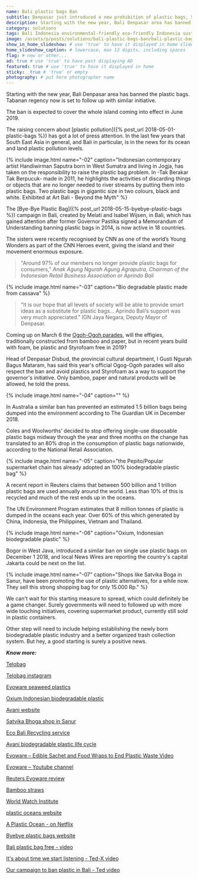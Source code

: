```yaml
---
name: Bali plastic bags Ban
subtitle: Denpasar just introduced a new prohibition of plastic bags, Styrofoam and plastic straws in supermarkets, convenience stores and shopping centres.
description: Starting with the new year, Bali Denpasar area has banned the plastic bags. Tabanan regency now is set to follow up with similar initiative. The ban is expected to cover the whole island coming into effect in June 2019.
category: solutions
tags: Bali Indonesia environmental-friendly eco-friendly Indonesia sustainable-development
image: /assets/p/posts/solutions/bali-plastic-bags-ban/bali-plastic-bags-ban.jpg
show_in_home_slideshow: # use 'true' to have it displayed in home slideshow
home_slideshow_caption: # lowercase, max 12 digits, including spaces
flag: # new or other...
ad: true # use 'true' to have post displaying AD
featured: true # use 'true' to have it displayed in home
sticky:  true # 'true' or empty
photography: # put here photographer name
---
```

Starting with the new year, Bali Denpasar area has banned the plastic bags. Tabanan regency now is set to follow up with similar initiative.

The ban is expected to cover the whole island coming into effect in June 2019.

The raising concern about [plastic pollution]({% post_url 2018-05-01-plastic-bags %}) has got a lot of press attention. In the last few years that South East Asia in general, and Bali in particular, is in the news for its ocean and land plastic pollution levels.


{% include image.html name="-02" caption="Indonesian contemporary artist Handiwirman Saputra born in West Sumatra and living in Jogja, has taken on the responsibility to raise the plastic bag problem. In -Tak Berakar Tak Berpucuk- made in 2011, he highlights the activities of discarding things or objects that are no longer needed to river streams by putting them into plastic bags. Two plastic bags in gigantic size in two colours, black and white. Exhibited at Art Bali - Beyond the Myth" %}


The [Bye-Bye Plastic Bag]({% post_url 2018-05-15-byebye-plastic-bags %}) campaign in Bali, created by Melati and Isabel Wijsen, in Bali, which has gained attention after former Governor Pastika signed a Memorandum of Understanding banning plastic bags in 2014, is now active in 18 countries.

The sisters were recently recognised by CNN as one of the world’s Young Wonders as part of the CNN Heroes event, giving the island and their movement enormous exposure.

>"Around 97% of our members no longer provide plastic bags for consumers,"  _Anak Agung Ngurah Agung Agraputra,  Chairman of the Indonesian Retail Business Association or Aprindo Bali_



{% include image.html name="-03" caption="Bio degradable plastic made from cassava" %}


>"It is our hope that all levels of society will be able to provide smart ideas as a substitute for plastic bags... Aprindo Bali’s support was very much appreciated." IGN Jaya Negara, Deputy Mayor of Denpasar.


Coming up on March 6 the [Ogoh-Ogoh parades](https://fumes.junglestar.org/photo-journalism/ogoh-ogoh/), will the effigies, traditionally constructed from bamboo and paper, but in recent years build with foam, be plastic and Styrofoam free in 2019?

Head of Denpasar Disbud, the provincial cultural department, I Gusti Ngurah Bagus Mataram, has said this year's official Ogog-Ogoh parades will also respect the ban and avoid plastics and Styrofoam as a way to support the governor's initiative. Only bamboo, paper and natural products will be allowed, he told the press.




{% include image.html name="-04" caption="" %}




In Australia a similar ban has prevented an estimated 1.5 billion bags being dumped into the environment according to The Guardian UK in December 2018.

Coles and Woolworths’ decided to stop offering single-use disposable plastic bags midway through the year and three months on the change has translated to an 80% drop in the consumption of plastic bags nationwide, according to the National Retail Association.



{% include image.html name="-05" caption="the Pepito/Popular supermarket chain has already adopted an 100% biodegradable plastic bag" %}



A recent report in Reuters claims that between 500 billion and 1 trillion plastic bags are used annually around the world. Less than 10% of this is recycled and much of the rest ends up in the oceans.  

The UN Environment Program estimates that 8 million tonnes of plastic is dumped in the oceans each year. Over 60% of this which generated by China, Indonesia, the Philippines, Vietnam and Thailand.






{% include image.html name="-06" caption="Oxium, Indonesian biodegradable plastic" %}


Bogor in West Java, introduced a similar ban on single use plastic bags on December 1 2018, and local News Wires are reporting the country's capital Jakarta could be next on the list.



{% include image.html name="-07" caption="Shops like Satvika Boga in Sanur, have been promoting the use of plastic alternatives, for a while now. They sell this strong shopping bag for only 15.000 Rp." %}


We can't wait for this starting measure to spread, which could definitely be a game changer. Surely governments will need to followed up with more wide touching initiatives, covering supermarket product, currently still sold in plastic containers.


Other step will need to include helping establishing the newly born biodegradable plastic industry and a better organized trash collection system. But hey, a good starting is surely a positive news.



**_Know more:_**

[Telobag](http://telobag.com/en/home/)

[Telobag instagram](https://www.instagram.com/telobagindo/)

[Evoware seaweed plastics](http://www.evoware.id/)

[Oxium Indonesian biodegradable plastic](http://www.oxium.net/page/)

[Avani website](https://www.avanieco.com/)

[Satvika Bhoga shop in Sanur](https://goo.gl/maps/uskEeZ96ALJ2)

[Eco Bali Recycling service](http://eco-bali.com)

[Avani biodegradable plastic life cycle](https://www.avanieco.com/life-cycle-3/)

[Evoware – Edible Sachet and Food Wraps to End Plastic Waste Video](https://youtu.be/24T6ruz1GhU)

[Evoware – Youtube channel](https://www.youtube.com/channel/UCBN9aRJfC-bI-f3ll4abZaQ/videos)

[Reuters Evoware review](https://www.reuters.com/article/us-indonesia-evoware/indonesian-startup-wages-war-on-plastic-with-edible-seaweed-cups-idUSKBN1DN0XA)

[Bamboo straws](https://bamboo-straws.com/)

[World Watch Institute](http://www.worldwatch.org/)

[plastic oceans website](https://plasticoceans.org/)

[A Plastic Ocean - on Netflix](https://www.netflix.com/id/title/80164032)

[Byebye plastic bags website](http://www.byebyeplasticbags.org)

[Bali plastic bag free - video](https://youtu.be/SsF4xun1-u0)

[It's about time we start listening - Ted-X video](https://youtu.be/Y6Z5eOv6Nnk)

[Our campaign to ban plastic in Bali - Ted video](https://youtu.be/P8GCjrDWWUM)
